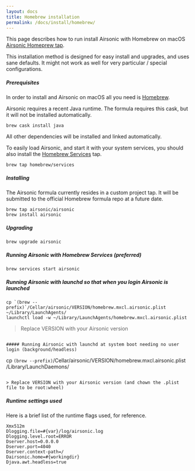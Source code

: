 ```yaml
---
layout: docs
title: Homebrew installation
permalink: /docs/install/homebrew/
---
```

This page describes how to run install Airsonic with Homebrew on macOS [Airsonic Homeprew tap](https://github.com/airsonic/homebrew-airsonic/).

This installation method is designed for easy install and upgrades, and uses sane defaults. It might not work as well for very particular / special configurations.

##### Prerequisites

In order to install and Airsonic on macOS all you need is [Homebrew](https://brew.sh).

Airsonic requires a recent Java runtime. The formula requires this cask, but it will not be installed automatically.

```
brew cask install java
```

All other dependencies will be installed and linked automatically.

To easily load Airsonic, and start it with your system services, you should also install the [Homebrew Services](https://github.com/Homebrew/homebrew-services) tap.

```
brew tap homebrew/services
```

##### Installing

The Airsonic formula currently resides in a custom project tap. It will be submitted to the official Homebrew formula repo at a future date.

```
brew tap airsonic/airsonic
brew install airsonic
```

##### Upgrading

```
brew upgrade airsonic
```

##### Running Airsonic with Homebrew Services (preferred)

```
brew services start airsonic
```

##### Running Airsonic with launchd so that when you login Airsonic is launched

```
cp `(brew --prefix)`/Cellar/airsonic/VERSION/homebrew.mxcl.airsonic.plist ~/Library/LaunchAgents/
launchctl load -w ~/Library/LaunchAgents/homebrew.mxcl.airsonic.plist
```

> Replace VERSION with your Airsonic version
```

##### Running Airsonic with launchd at system boot needing no user login (background/headless)

```
cp `(brew --prefix)`/Cellar/airsonic/VERSION/homebrew.mxcl.airsonic.plist /Library/LaunchDaemons/
```

> Replace VERSION with your Airsonic version (and chown the .plist file to be root:wheel)
```

##### Runtime settings used

Here is a brief list of the runtime flags used, for reference.

```
Xmx512m
Dlogging.file=#{var}/log/airsonic.log
Dlogging.level.root=ERROR
Dserver.host=0.0.0.0
Dserver.port=4040
Dserver.context-path=/
Dairsonic.home=#{workingdir}
Djava.awt.headless=true
```
